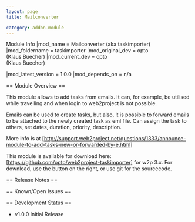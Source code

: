 ```yaml
---
layout: page
title: Mailconverter

category: addon-module
---
```


Module Info
 |mod_name = Mailconverter (aka taskimporter)
 |mod_foldername = taskimporter
 |mod_original_dev = opto<br />(Klaus Buecher)
 |mod_current_dev = opto<br />(Klaus Buecher)

 |mod_latest_version = 1.0.0
 |mod_depends_on = n/a


== Module Overview ==

This module allows to add tasks from emails. It can, for example, be utilised while travelling and when login to web2project is not possible.

Emails can be used to create tasks, but also, it is possible to forward emails to be attached to the newly created task as eml file.
Can assign the task to others, set dates, duration, priority, description.

More info is at [http://support.web2project.net/questions/1333/announce-module-to-add-tasks-new-or-forwarded-by-e.html]

This module is available for download here: [https://github.com/opto/web2project-taskimporter] for w2p 3.x.
For download, use the <download as zip> button on the right, or use git for the sourcecode.

== Release Notes ==


== Known/Open Issues ==


== Development Status ==


*  v1.0.0 Initial Release